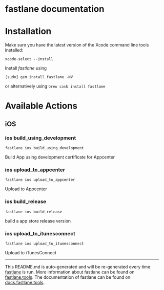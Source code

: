 fastlane documentation
================
# Installation

Make sure you have the latest version of the Xcode command line tools installed:

```
xcode-select --install
```

Install _fastlane_ using
```
[sudo] gem install fastlane -NV
```
or alternatively using `brew cask install fastlane`

# Available Actions
## iOS
### ios build_using_development
```
fastlane ios build_using_development
```
Build App using development certificate for Appcenter
### ios upload_to_appcenter
```
fastlane ios upload_to_appcenter
```
Upload to Appcenter
### ios build_release
```
fastlane ios build_release
```
build a app store release version
### ios upload_to_itunesconnect
```
fastlane ios upload_to_itunesconnect
```
Upload to iTunesConnect

----

This README.md is auto-generated and will be re-generated every time [fastlane](https://fastlane.tools) is run.
More information about fastlane can be found on [fastlane.tools](https://fastlane.tools).
The documentation of fastlane can be found on [docs.fastlane.tools](https://docs.fastlane.tools).
